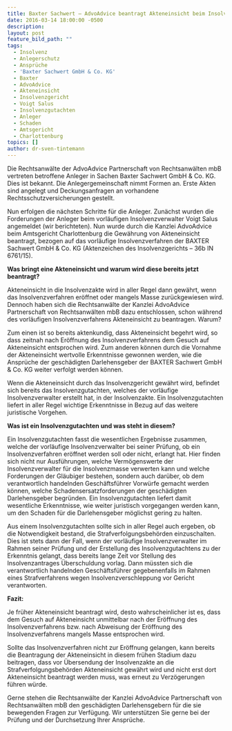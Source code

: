 ```yaml
---
title: Baxter Sachwert – AdvoAdvice beantragt Akteneinsicht beim Insolvenzgericht
date: 2016-03-14 18:00:00 -0500
description:
layout: post
feature_bild_path: ""
tags:
  - Insolvenz
  - Anlegerschutz
  - Ansprüche
  - 'Baxter Sachwert GmbH & Co. KG'
  - Baxter
  - AdvoAdvice
  - Akteneinsicht
  - Insolvenzgericht
  - Voigt Salus
  - Insolvenzgutachten
  - Anleger
  - Schaden
  - Amtsgericht
  - Charlottenburg
topics: []
author: dr-sven-tintemann
---
```



Die Rechtsanwälte der AdvoAdvice Partnerschaft von Rechtsanwälten mbB vertreten betroffene Anleger in Sachen Baxter Sachwert GmbH & Co. KG. Dies ist bekannt. Die Anlegergemeinschaft nimmt Formen an. Erste Akten sind angelegt und Deckungsanfragen an vorhandene Rechtsschutzversicherungen gestellt.

Nun erfolgen die nächsten Schritte für die Anleger. Zunächst wurden die Forderungen der Anleger beim vorläufigen Insolvenzverwalter Voigt Salus angemeldet (wir berichteten). Nun wurde durch die Kanzlei AdvoAdvice beim Amtsgericht Charlottenburg die Gewährung von Akteneinsicht beantragt, bezogen auf das vorläufige Insolvenzverfahren der BAXTER Sachwert GmbH & Co. KG (Aktenzeichen des Insolvenzgerichts – 36b IN 6761/15).

**Was bringt eine Akteneinsicht und warum wird diese bereits jetzt beantragt?**

Akteneinsicht in die Insolvenzakte wird in aller Regel dann gewährt, wenn das Insolvenzverfahren eröffnet oder mangels Masse zurückgewiesen wird. Dennoch haben sich die Rechtsanwälte der Kanzlei AdvoAdvice Partnerschaft von Rechtsanwälten mbB dazu entschlossen, schon während des vorläufigen Insolvenzverfahrens Akteneinsicht zu beantragen. Warum?

Zum einen ist so bereits aktenkundig, dass Akteneinsicht begehrt wird, so dass zeitnah nach Eröffnung des Insolvenzverfahrens dem Gesuch auf Akteneinsicht entsprochen wird. Zum anderen können durch die Vornahme der Akteneinsicht wertvolle Erkenntnisse gewonnen werden, wie die Ansprüche der geschädigten Darlehensgeber der BAXTER Sachwert GmbH & Co. KG weiter verfolgt werden können.

Wenn die Akteneinsicht durch das Insolvenzgericht gewährt wird, befindet sich bereits das Insolvenzgutachten, welches der vorläufige Insolvenzverwalter erstellt hat, in der Insolvenzakte. Ein Insolvenzgutachten liefert in aller Regel wichtige Erkenntnisse in Bezug auf das weitere juristische Vorgehen.

**Was ist ein Insolvenzgutachten und was steht in diesem?**

Ein Insolvenzgutachten fasst die wesentlichen Ergebnisse zusammen, welche der vorläufige Insolvenzverwalter bei seiner Prüfung, ob ein Insolvenzverfahren eröffnet werden soll oder nicht, erlangt hat. Hier finden sich nicht nur Ausführungen, welche Vermögenswerte der Insolvenzverwalter für die Insolvenzmasse verwerten kann und welche Forderungen der Gläubiger bestehen, sondern auch darüber, ob dem verantwortlich handelnden Geschäftsführer Vorwürfe gemacht werden können, welche Schadensersatzforderungen der geschädigten Darlehensgeber begründen. Ein Insolvenzgutachten liefert damit wesentliche Erkenntnisse, wie weiter juristisch vorgegangen werden kann, um den Schaden für die Darlehensgeber möglichst gering zu halten.

Aus einem Insolvenzgutachten sollte sich in aller Regel auch ergeben, ob die Notwendigkeit bestand, die Strafverfolgungsbehörden einzuschalten. Dies ist stets dann der Fall, wenn der vorläufige Insolvenzverwalter im Rahmen seiner Prüfung und der Erstellung des Insolvenzgutachtens zu der Erkenntnis gelangt, dass bereits lange Zeit vor Stellung des Insolvenzantrages Überschuldung vorlag. Dann müssten sich die verantwortlich handelnden Geschäftsführer gegebenenfalls im Rahmen eines Strafverfahrens wegen Insolvenzverschleppung vor Gericht verantworten.

**Fazit:**

Je früher Akteneinsicht beantragt wird, desto wahrscheinlicher ist es, dass dem Gesuch auf Akteneinsicht unmittelbar nach der Eröffnung des Insolvenzverfahrens bzw. nach Abweisung der Eröffnung des Insolvenzverfahrens mangels Masse entsprochen wird.

Sollte das Insolvenzverfahren nicht zur Eröffnung gelangen, kann bereits die Beantragung der Akteneinsicht in diesem frühen Stadium dazu beitragen, dass vor Übersendung der Insolvenzakte an die Strafverfolgungsbehörden Akteneinsicht gewährt wird und nicht erst dort Akteneinsicht beantragt werden muss, was erneut zu Verzögerungen führen würde.

Gerne stehen die Rechtsanwälte der Kanzlei AdvoAdvice Partnerschaft von Rechtsanwälten mbB den geschädigten Darlehensgebern für die sie bewegenden Fragen zur Verfügung. Wir unterstützen Sie gerne bei der Prüfung und der Durchsetzung Ihrer Ansprüche.
